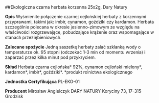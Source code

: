##Ekologiczna czarna herbata korzenna 25x2g, Dary Natury

**Opis** Wyśmienite połączenie czarnej cejlońskiej herbaty z korzennymi przyprawami, takimi jak: imbir, cynamon, goździki czy kardamon. Herbata szczególnie polecana w okresie jesienno-zimowym ze względu na właściwości rozgrzewające, pobudzające krążenie oraz wspomagające w stanach przeziębieniowych.

**Zalecane spożycie** Jedną saszetkę herbaty zalać szklanką wody o temperaturze ok. 95 stopni (odczekać 1-3 min od momentu wrzenia) i zaparzać przez kilka minut pod przykryciem.

**Skład** Herbata czarna cejlońska\* 92%, cynamon cejloński mielony\*, kardamon\*, imbir\*, goździki\*.
\*produkt rolnictwa ekologicznego

**Jednostka Certyfikująca** PL-EKO-01

**Producent** Mirosław Angielczyk DARY NATURY
Koryciny 73, 17-315 Grodzisk